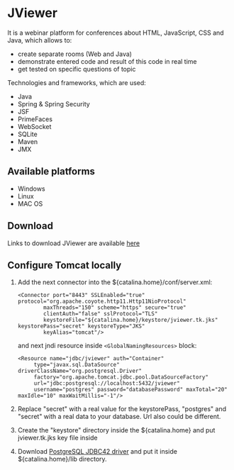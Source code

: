 JViewer
=======

It is a webinar platform for conferences about HTML, JavaScript, CSS and Java, which allows to:
- create separate rooms (Web and Java)
- demonstrate entered code and result of this code in real time
- get tested on specific questions of topic

Technologies and frameworks, which are used:
- Java
- Spring & Spring Security
- JSF
- PrimeFaces
- WebSocket
- SQLite
- Maven
- JMX

## Available platforms
- Windows
- Linux
- MAC OS

## Download
Links to download JViewer are available <a href="http://jviewer.tk:8080/download.xhtml" target="_blank">here</a>

## Configure Tomcat locally
1. Add the next connector into the ${catalina.home}/conf/server.xml:

    ```
    <Connector port="8443" SSLEnabled="true" protocol="org.apache.coyote.http11.Http11NioProtocol"
            maxThreads="150" scheme="https" secure="true"
            clientAuth="false" sslProtocol="TLS"
            keystoreFile="${catalina.home}/keystore/jviewer.tk.jks" keystorePass="secret" keystoreType="JKS"
            keyAlias="tomcat"/>
    ```
    and next jndi resource inside ```<GlobalNamingResources>``` block:
    
     ```
    <Resource name="jdbc/jviewer" auth="Container"
          type="javax.sql.DataSource" driverClassName="org.postgresql.Driver"
		  factory="org.apache.tomcat.jdbc.pool.DataSourceFactory"
          url="jdbc:postgresql://localhost:5432/jviewer"
          username="postgres" password="databasePassword" maxTotal="20" maxIdle="10" maxWaitMillis="-1"/>
    ```
2. Replace "secret" with a real value for the keystorePass, "postgres" and "secret" with a real data to your database. Url also could be different.
3. Create the "keystore" directory inside the ${catalina.home} and put jviewer.tk.jks key file inside
4. Download <a href="https://jdbc.postgresql.org/download.html" target="_blank">PostgreSQL JDBC42 driver</a> and put it inside ${catalina.home}/lib directory. 
